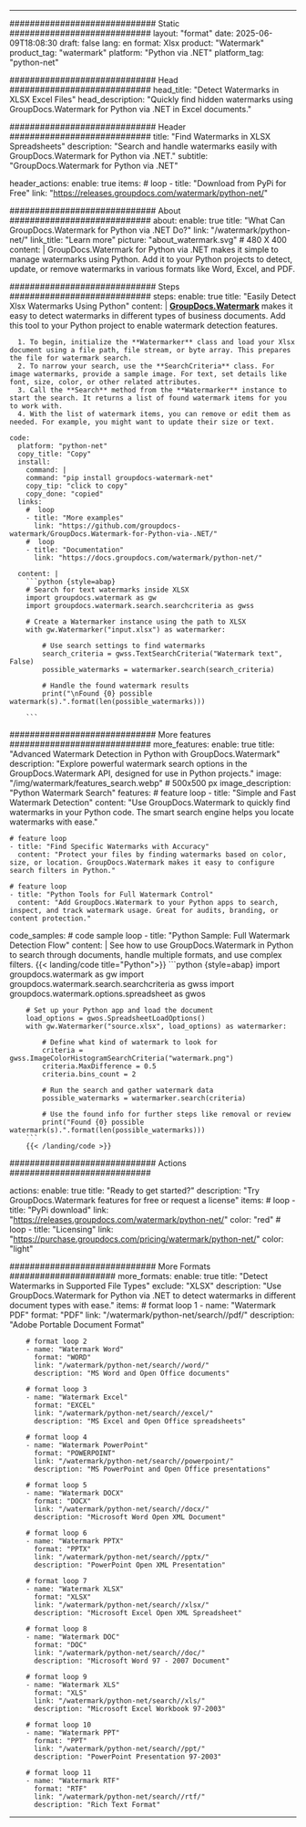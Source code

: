 
---
############################# Static ############################
layout: "format"
date:  2025-06-09T18:08:30
draft: false
lang: en
format: Xlsx
product: "Watermark"
product_tag: "watermark"
platform: "Python via .NET"
platform_tag: "python-net"

############################# Head ############################
head_title: "Detect Watermarks in XLSX Excel Files"
head_description: "Quickly find hidden watermarks using GroupDocs.Watermark for Python via .NET in Excel documents."

############################# Header ############################
title: "Find Watermarks in XLSX Spreadsheets" 
description: "Search and handle watermarks easily with GroupDocs.Watermark for Python via .NET."
subtitle: "GroupDocs.Watermark for Python via .NET" 

header_actions:
  enable: true
  items:
    #  loop
    - title: "Download from PyPi for Free"
      link: "https://releases.groupdocs.com/watermark/python-net/"
      
############################# About ############################
about:
    enable: true
    title: "What Can GroupDocs.Watermark for Python via .NET Do?"
    link: "/watermark/python-net/"
    link_title: "Learn more"
    picture: "about_watermark.svg" # 480 X 400
    content: |
       GroupDocs.Watermark for Python via .NET makes it simple to manage watermarks using Python. Add it to your Python projects to detect, update, or remove watermarks in various formats like Word, Excel, and PDF.

############################# Steps ############################
steps:
    enable: true
    title: "Easily Detect Xlsx Watermarks Using Python"
    content: |
      **[GroupDocs.Watermark](https://products.groupdocs.com/watermark/python-net/)** makes it easy to detect watermarks in different types of business documents. Add this tool to your Python project to enable watermark detection features.
      
      1. To begin, initialize the **Watermarker** class and load your Xlsx document using a file path, file stream, or byte array. This prepares the file for watermark search.
      2. To narrow your search, use the **SearchCriteria** class. For image watermarks, provide a sample image. For text, set details like font, size, color, or other related attributes.
      3. Call the **Search** method from the **Watermarker** instance to start the search. It returns a list of found watermark items for you to work with.
      4. With the list of watermark items, you can remove or edit them as needed. For example, you might want to update their size or text.
   
    code:
      platform: "python-net"
      copy_title: "Copy"
      install:
        command: |
        command: "pip install groupdocs-watermark-net"
        copy_tip: "click to copy"
        copy_done: "copied"
      links:
        #  loop
        - title: "More examples"
          link: "https://github.com/groupdocs-watermark/GroupDocs.Watermark-for-Python-via-.NET/"
        #  loop
        - title: "Documentation"
          link: "https://docs.groupdocs.com/watermark/python-net/"
          
      content: |
        ```python {style=abap}
        # Search for text watermarks inside XLSX
        import groupdocs.watermark as gw
        import groupdocs.watermark.search.searchcriteria as gwss

        # Create a Watermarker instance using the path to XLSX
        with gw.Watermarker("input.xlsx") as watermarker:

            # Use search settings to find watermarks
            search_criteria = gwss.TextSearchCriteria("Watermark text", False)
            possible_watermarks = watermarker.search(search_criteria)

            # Handle the found watermark results
            print("\nFound {0} possible watermark(s).".format(len(possible_watermarks)))
       
        ```  

############################# More features ############################
more_features:
  enable: true
  title: "Advanced Watermark Detection in Python with GroupDocs.Watermark"
  description: "Explore powerful watermark search options in the GroupDocs.Watermark API, designed for use in Python projects."
  image: "/img/watermark/features_search.webp" # 500x500 px
  image_description: "Python Watermark Search"
  features:
    # feature loop
    - title: "Simple and Fast Watermark Detection"
      content: "Use GroupDocs.Watermark to quickly find watermarks in your Python code. The smart search engine helps you locate watermarks with ease."

    # feature loop
    - title: "Find Specific Watermarks with Accuracy"
      content: "Protect your files by finding watermarks based on color, size, or location. GroupDocs.Watermark makes it easy to configure search filters in Python."

    # feature loop
    - title: "Python Tools for Full Watermark Control"
      content: "Add GroupDocs.Watermark to your Python apps to search, inspect, and track watermark usage. Great for audits, branding, or content protection."
      
  code_samples:
    # code sample loop
    - title: "Python Sample: Full Watermark Detection Flow"
      content: |
        See how to use GroupDocs.Watermark in Python to search through documents, handle multiple formats, and use complex filters.
        {{< landing/code title="Python">}}
        ```python {style=abap}
        import groupdocs.watermark as gw
        import groupdocs.watermark.search.searchcriteria as gwss
        import groupdocs.watermark.options.spreadsheet as gwos

        # Set up your Python app and load the document
        load_options = gwos.SpreadsheetLoadOptions()
        with gw.Watermarker("source.xlsx", load_options) as watermarker:

            # Define what kind of watermark to look for
            criteria = gwss.ImageColorHistogramSearchCriteria("watermark.png")
            criteria.MaxDifference = 0.5
            criteria.bins_count = 2

            # Run the search and gather watermark data
            possible_watermarks = watermarker.search(criteria)

            # Use the found info for further steps like removal or review
            print("Found {0} possible watermark(s).".format(len(possible_watermarks)))        
        ```
        {{< /landing/code >}}


############################# Actions ############################

actions:
  enable: true
  title: "Ready to get started?"
  description: "Try GroupDocs.Watermark features for free or request a license"
  items:
    #  loop
    - title: "PyPi download"
      link: "https://releases.groupdocs.com/watermark/python-net/"
      color: "red"
        #  loop
    - title: "Licensing"
      link: "https://purchase.groupdocs.com/pricing/watermark/python-net/"
      color: "light"


############################# More Formats #####################
more_formats:
    enable: true
    title: "Detect Watermarks in Supported File Types"
    exclude: "XLSX"
    description: "Use GroupDocs.Watermark for Python via .NET to detect watermarks in different document types with ease."
    items: 
        # format loop 1
        - name: "Watermark PDF"
          format: "PDF"
          link: "/watermark/python-net/search//pdf/"
          description: "Adobe Portable Document Format"

        # format loop 2
        - name: "Watermark Word"
          format: "WORD"
          link: "/watermark/python-net/search//word/"
          description: "MS Word and Open Office documents"
          
        # format loop 3
        - name: "Watermark Excel"
          format: "EXCEL"
          link: "/watermark/python-net/search//excel/"
          description: "MS Excel and Open Office spreadsheets"

        # format loop 4
        - name: "Watermark PowerPoint"
          format: "POWERPOINT"
          link: "/watermark/python-net/search//powerpoint/"
          description: "MS PowerPoint and Open Office presentations"

        # format loop 5
        - name: "Watermark DOCX"
          format: "DOCX"
          link: "/watermark/python-net/search//docx/"
          description: "Microsoft Word Open XML Document"
          
        # format loop 6
        - name: "Watermark PPTX"
          format: "PPTX"
          link: "/watermark/python-net/search//pptx/"
          description: "PowerPoint Open XML Presentation"
          
        # format loop 7
        - name: "Watermark XLSX"
          format: "XLSX"
          link: "/watermark/python-net/search//xlsx/"
          description: "Microsoft Excel Open XML Spreadsheet"

        # format loop 8
        - name: "Watermark DOC"
          format: "DOC"
          link: "/watermark/python-net/search//doc/"
          description: "Microsoft Word 97 - 2007 Document"

        # format loop 9
        - name: "Watermark XLS"
          format: "XLS"
          link: "/watermark/python-net/search//xls/"
          description: "Microsoft Excel Workbook 97-2003"

        # format loop 10
        - name: "Watermark PPT"
          format: "PPT"
          link: "/watermark/python-net/search//ppt/"
          description: "PowerPoint Presentation 97-2003"

        # format loop 11
        - name: "Watermark RTF"
          format: "RTF"
          link: "/watermark/python-net/search//rtf/"
          description: "Rich Text Format"

---